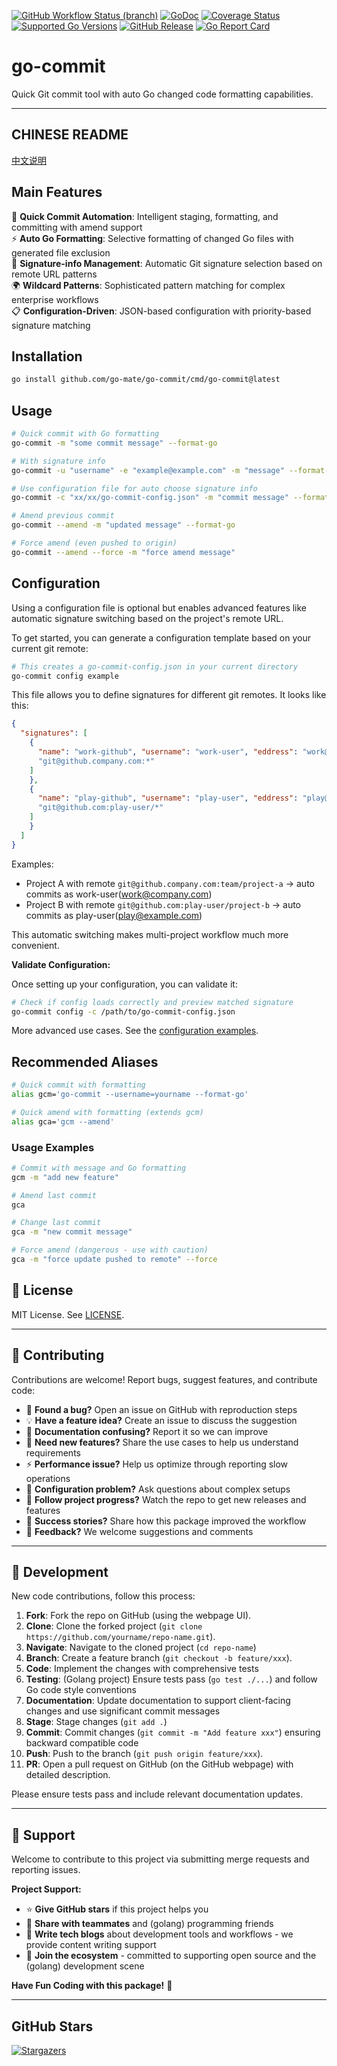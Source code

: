 [![GitHub Workflow Status (branch)](https://img.shields.io/github/actions/workflow/status/go-mate/go-commit/release.yml?branch=main&label=BUILD)](https://github.com/go-mate/go-commit/actions/workflows/release.yml?query=branch%3Amain)
[![GoDoc](https://pkg.go.dev/badge/github.com/go-mate/go-commit)](https://pkg.go.dev/github.com/go-mate/go-commit)
[![Coverage Status](https://img.shields.io/coveralls/github/go-mate/go-commit/main.svg)](https://coveralls.io/github/go-mate/go-commit?branch=main)
[![Supported Go Versions](https://img.shields.io/badge/Go-1.22--1.25-lightgrey.svg)](https://go.dev/)
[![GitHub Release](https://img.shields.io/github/release/go-mate/go-commit.svg)](https://github.com/go-mate/go-commit/releases)
[![Go Report Card](https://goreportcard.com/badge/github.com/go-mate/go-commit)](https://goreportcard.com/report/github.com/go-mate/go-commit)

# go-commit

Quick Git commit tool with auto Go changed code formatting capabilities.

---

<!-- TEMPLATE (EN) BEGIN: LANGUAGE NAVIGATION -->
## CHINESE README

[中文说明](README.zh.md)
<!-- TEMPLATE (EN) END: LANGUAGE NAVIGATION -->

## Main Features

🎯 **Quick Commit Automation**: Intelligent staging, formatting, and committing with amend support  
⚡ **Auto Go Formatting**: Selective formatting of changed Go files with generated file exclusion  
🔄 **Signature-info Management**: Automatic Git signature selection based on remote URL patterns  
🌍 **Wildcard Patterns**: Sophisticated pattern matching for complex enterprise workflows  
📋 **Configuration-Driven**: JSON-based configuration with priority-based signature matching

## Installation

```bash
go install github.com/go-mate/go-commit/cmd/go-commit@latest
```

## Usage

```bash
# Quick commit with Go formatting
go-commit -m "some commit message" --format-go

# With signature info
go-commit -u "username" -e "example@example.com" -m "message" --format-go

# Use configuration file for auto choose signature info
go-commit -c "xx/xx/go-commit-config.json" -m "commit message" --format-go

# Amend previous commit
go-commit --amend -m "updated message" --format-go

# Force amend (even pushed to origin)
go-commit --amend --force -m "force amend message"
```

## Configuration

Using a configuration file is optional but enables advanced features like automatic signature switching based on the project's remote URL.

To get started, you can generate a configuration template based on your current git remote:

```bash
# This creates a go-commit-config.json in your current directory
go-commit config example
```

This file allows you to define signatures for different git remotes. It looks like this:

```json
{
  "signatures": [
    {
      "name": "work-github", "username": "work-user", "eddress": "work@company.com", "remotePatterns": [
      "git@github.company.com:*"
    ]
    },
    {
      "name": "play-github", "username": "play-user", "eddress": "play@example.com", "remotePatterns": [
      "git@github.com:play-user/*"
    ]
    }
  ]
}
```

Examples:

- Project A with remote `git@github.company.com:team/project-a` → auto commits as work-user(work@company.com)
- Project B with remote `git@github.com:play-user/project-b` → auto commits as play-user(play@example.com)

This automatic switching makes multi-project workflow much more convenient.

**Validate Configuration:**

Once setting up your configuration, you can validate it:

```bash
# Check if config loads correctly and preview matched signature
go-commit config -c /path/to/go-commit-config.json
```

More advanced use cases. See the [configuration examples](internal/examples/).

## Recommended Aliases

```bash
# Quick commit with formatting
alias gcm='go-commit --username=yourname --format-go'

# Quick amend with formatting (extends gcm)
alias gca='gcm --amend'
```

### Usage Examples

```bash
# Commit with message and Go formatting
gcm -m "add new feature"

# Amend last commit
gca

# Change last commit
gca -m "new commit message"

# Force amend (dangerous - use with caution)
gca -m "force update pushed to remote" --force
```

<!-- TEMPLATE (EN) BEGIN: STANDARD PROJECT FOOTER -->
<!-- VERSION 2025-09-06 04:53:24.895249 +0000 UTC -->

## 📄 License

MIT License. See [LICENSE](LICENSE).

---

## 🤝 Contributing

Contributions are welcome! Report bugs, suggest features, and contribute code:

- 🐛 **Found a bug?** Open an issue on GitHub with reproduction steps
- 💡 **Have a feature idea?** Create an issue to discuss the suggestion
- 📖 **Documentation confusing?** Report it so we can improve
- 🚀 **Need new features?** Share the use cases to help us understand requirements
- ⚡ **Performance issue?** Help us optimize through reporting slow operations
- 🔧 **Configuration problem?** Ask questions about complex setups
- 📢 **Follow project progress?** Watch the repo to get new releases and features
- 🌟 **Success stories?** Share how this package improved the workflow
- 💬 **Feedback?** We welcome suggestions and comments

---

## 🔧 Development

New code contributions, follow this process:

1. **Fork**: Fork the repo on GitHub (using the webpage UI).
2. **Clone**: Clone the forked project (`git clone https://github.com/yourname/repo-name.git`).
3. **Navigate**: Navigate to the cloned project (`cd repo-name`)
4. **Branch**: Create a feature branch (`git checkout -b feature/xxx`).
5. **Code**: Implement the changes with comprehensive tests
6. **Testing**: (Golang project) Ensure tests pass (`go test ./...`) and follow Go code style conventions
7. **Documentation**: Update documentation to support client-facing changes and use significant commit messages
8. **Stage**: Stage changes (`git add .`)
9. **Commit**: Commit changes (`git commit -m "Add feature xxx"`) ensuring backward compatible code
10. **Push**: Push to the branch (`git push origin feature/xxx`).
11. **PR**: Open a pull request on GitHub (on the GitHub webpage) with detailed description.

Please ensure tests pass and include relevant documentation updates.

---

## 🌟 Support

Welcome to contribute to this project via submitting merge requests and reporting issues.

**Project Support:**

- ⭐ **Give GitHub stars** if this project helps you
- 🤝 **Share with teammates** and (golang) programming friends
- 📝 **Write tech blogs** about development tools and workflows - we provide content writing support
- 🌟 **Join the ecosystem** - committed to supporting open source and the (golang) development scene

**Have Fun Coding with this package!** 🎉

<!-- TEMPLATE (EN) END: STANDARD PROJECT FOOTER -->

---

## GitHub Stars

[![Stargazers](https://starchart.cc/go-mate/go-commit.svg?variant=adaptive)](https://starchart.cc/go-mate/go-commit)
